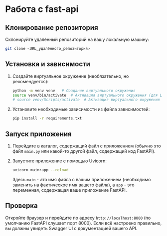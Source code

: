 # Работа с fast-api

## Клонирование репозитория
Склонируйте удалённый репозиторий на вашу локальную машину:

```bash
git clone <URL_удалённого_репозитория>
```

## Установка и зависимости
1. Создайте виртуальное окружение (необязательно, но рекомендуется):
    ```bash
    python -m venv venv   # Создание виртуального окружения
    source venv/bin/activate  # Активация виртуального окружения (для Linux/Mac)
    # source venv/Scripts/activate  # Активация виртуального окружения (для Windows)
    ```

2. Установите необходимые зависимости из файла зависимостей:

    ```bash
    pip install -r requirements.txt
    ```
## Запуск приложения

1. Перейдите в каталог, содержащий файл с приложением (обычно это файл `main.py` или какой-то другой файл, содержащий код FastAPI).
2. Запустите приложение с помощью Uvicorn:

    ```bash
    uvicorn main:app --reload
    ```

   Здесь `main` - это имя файла с вашим приложением (необходимо заменить на фактическое имя вашего файла), а `app` - это переменная, содержащая ваше приложение FastAPI.

## Проверка

Откройте браузер и перейдите по адресу `http://localhost:8000` (по умолчанию FastAPI слушает порт 8000). Если всё настроено правильно, вы должны увидеть Swagger UI с документацией вашего API.
